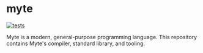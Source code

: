 # myte
[![tests](https://github.com/Hans-Halverson/myte/actions/workflows/ci.yml/badge.svg)](https://github.com/Hans-Halverson/myte/actions/workflows/ci.yml)

Myte is a modern, general-purpose programming language. This repository contains Myte's compiler, standard library, and tooling.